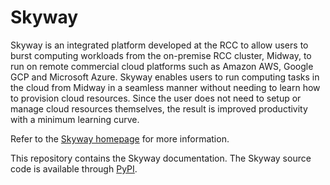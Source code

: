 # Skyway

Skyway is an integrated platform developed at the RCC 
to allow users to burst computing workloads from the on-premise RCC cluster,
Midway, to run on remote commercial cloud platforms such as Amazon AWS,
Google GCP and Microsoft Azure. Skyway enables users to run computing tasks
in the cloud from Midway in a seamless manner without needing
to learn how to provision cloud resources. Since the user does not need to
setup or manage cloud resources themselves, the result is improved productivity
with a minimum learning curve.

Refer to the [Skyway homepage](https://cloud-skyway.rcc.uchicago.edu/)
for more information.

This repository contains the Skyway documentation. The Skyway source code is
available through [PyPI](https://pypi.org/project/Skyway-cloud/). 
